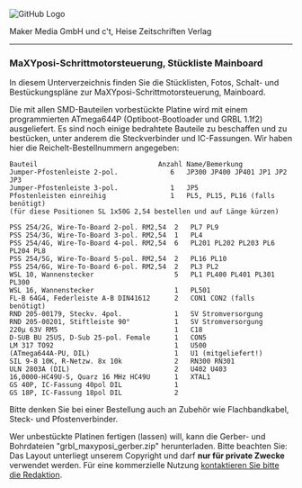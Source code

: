 ![GitHub Logo](http://www.heise.de/make/icons/make_logo.png)

Maker Media GmbH und c't, Heise Zeitschriften Verlag

***

### MaXYposi-Schrittmotorsteuerung, Stückliste Mainboard

In diesem Unterverzeichnis finden Sie die Stücklisten, Fotos, Schalt- und Bestückungspläne 
zur MaXYposi-Schrittmotorsteuerung, Mainboard.

Die mit allen SMD-Bauteilen vorbestückte Platine wird mit einem programmierten 
ATmega644P (Optiboot-Bootloader und GRBL 1.1f2) ausgeliefert. Es sind noch 
einige bedrahtete Bauteile zu beschaffen und zu bestücken, unter anderem die 
Steckverbinder und IC-Fassungen. Wir haben hier die Reichelt-Bestellnummern 
angegeben:

    Bauteil                              Anzahl Name/Bemerkung
    Jumper-Pfostenleiste 2-pol.             6   JP300 JP400 JP401 JP1 JP2 JP3
    Jumper-Pfostenleiste 3-pol.             1   JP5 
    Pfostenleisten einreihig                1   PL5, PL15, PL16 (falls benötigt) 
    (für diese Positionen SL 1x50G 2,54 bestellen und auf Länge kürzen)       
    
    PSS 254/2G, Wire-To-Board 2-pol. RM2,54  2   PL7 PL9             
    PSS 254/3G, Wire-To-Board 3-pol. RM2,54  1   PL4                 
    PSS 254/4G, Wire-To-Board 4-pol. RM2,54  6   PL201 PL202 PL203 PL6 PL204 PL8
    PSS 254/5G, Wire-To-Board 5-pol. RM2,54  2   PL16 PL10           
    PSS 254/6G, Wire-To-Board 6-pol. RM2,54  2   PL3 PL2             
    WSL 10, Wannenstecker                    5   PL1 PL400 PL401 PL301 PL300
    WSL 16, Wannenstecker                    1   PL501               
    FL-B 64G4, Federleiste A-B DIN41612      2   CON1 CON2 (falls benötigt)
    RND 205-00179, Steckv. 4pol.             1   SV Stromversorgung    
    RND 205-00201, Stiftleiste 90°           1   SV Stromversorgung    
    220µ 63V RM5                             1   C18                 
    D-SUB BU 25US, D-Sub 25-pol. Female      1   CON5               
    LM 317 TO92                              1   U500                
    (ATmega644A-PU, DIL)                     1   U1 (mitgeliefert!)                 
    SIL 9-8 10K, R-Netzw. 8x 10k             2   RN300 RN301         
    ULN 2803A (DIL)                          2   U402 U403           
    16,0000-HC49U-S, Quarz 16 MHz HC49U      1   XTAL1               
    GS 40P, IC-Fassung 40pol DIL             1
    GS 18P, IC-Fassung 18pol DIL             2

Bitte denken Sie bei einer Bestellung auch an Zubehör wie Flachbandkabel, Steck-
und Pfostenverbinder.

Wer unbestückte Platinen fertigen (lassen) will, kann die Gerber- und 
Bohrdateien "grbl_maxyposi_gerber.zip" herunterladen. Bitte beachten Sie: Das 
Layout unterliegt unserem Copyright und darf **nur für private Zwecke** verwendet 
werden. Für eine kommerzielle Nutzung [kontaktieren Sie bitte die 
Redaktion](https://www.heise.de/make/kontakt/).

